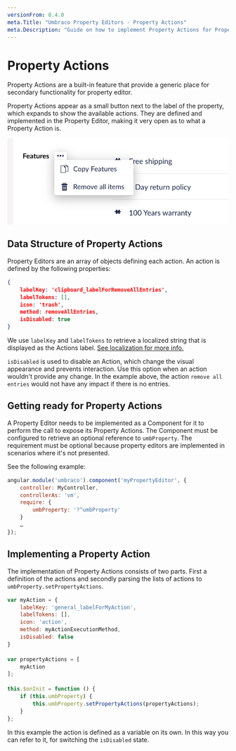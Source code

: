 ```yaml
---
versionFrom: 8.4.0
meta.Title: "Umbraco Property Editors - Property Actions"
meta.Description: "Guide on how to implement Property Actions for Property Editors in Umbraco"
---
```


# Property Actions

Property Actions are a built-in feature that provide a generic place for secondary functionality for property editor.

Property Actions appear as a small button next to the label of the property, which expands to show the available actions. They are defined and implemented in the Property Editor, making it very open as to what a Property Action is.

![Example of Property Action on Nested Content Property Editor](example-of-property-actions.jpg)

## Data Structure of Property Actions
Property Editors are an array of objects defining each action. 
An action is defined by the following properties:

```json
{
    labelKey: 'clipboard_labelForRemoveAllEntries',
    labelTokens: [],
    icon: 'trash',
    method: removeAllEntries,
    isDisabled: true
}
```

We use `labelKey` and `labelTokens` to retrieve a localized string that is displayed as the Actions label. [See localization for more info.](../../Language-Files/)


`isDisabled` is used to disable an Action, which change the visual appearance and prevents interaction. Use this option when an action wouldn't provide any change. In the example above, the action `remove all entries` would not have any impact if there is no entries.

## Getting ready for Property Actions
A Property Editor needs to be implemented as a Component for it to perform the call to expose its Property Actions.
The Component must be configured to retrieve an optional reference to `umbProperty`. The requirement must be optional because property editors are implemented in scenarios where it's not presented.

See the following example:

```js
angular.module('umbraco').component('myPropertyEditor', {
    controller: MyController,
    controllerAs: 'vm',
    require: {
        umbProperty: '?^umbProperty'
    }
    …
});
```

## Implementing a Property Action
The implementation of Property Actions consists of two parts. First a definition of the actions and secondly parsing the lists of actions to `umbProperty.setPropertyActions`.

```js
var myAction = {
    labelKey: 'general_labelForMyAction',
    labelTokens: [],
    icon: 'action',
    method: myActionExecutionMethod,
    isDisabled: false
}

var propertyActions = [
    myAction
];

this.$onInit = function () {
    if (this.umbProperty) {
        this.umbProperty.setPropertyActions(propertyActions);
    }
};
```

In this example the action is defined as a variable on its own. In this way you can refer to it, for switching the `isDisabled` state.
